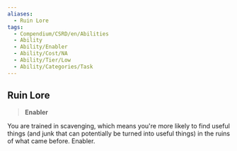 ```yaml
---
aliases:
  - Ruin Lore
tags:
  - Compendium/CSRD/en/Abilities
  - Ability
  - Ability/Enabler
  - Ability/Cost/NA
  - Ability/Tier/Low
  - Ability/Categories/Task
---
```

  
    
## Ruin Lore    
>**Enabler**  
    
You are trained in scavenging, which means you're more likely to find useful things (and junk that can potentially be turned into useful things) in the ruins of what came before. Enabler.